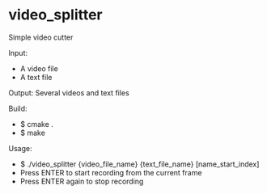 # video_splitter
Simple video cutter

Input:
* A video file
* A text file

Output: Several videos and text files

Build:
* $ cmake .
* $ make

Usage:
* $ ./video_splitter {video_file_name} {text_file_name} [name_start_index]
* Press ENTER to start recording from the current frame
* Press ENTER again to stop recording 
